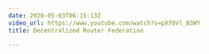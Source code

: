 ```yaml
---
date: 2020-05-03T06:15:13Z
video_url: https://www.youtube.com/watch?v=pXf0Vl_B3WY
title: Decentralized Router Federation

---
```

